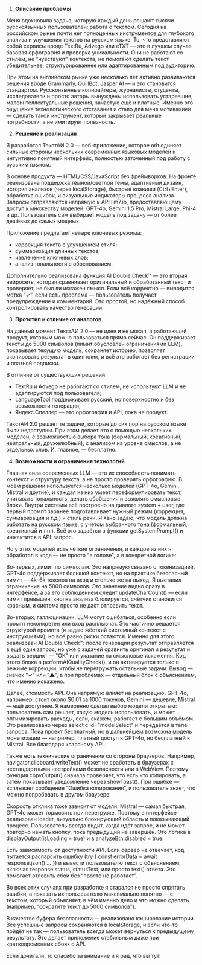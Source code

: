 1. **Описание проблемы**

Меня вдохновила задача, которую каждый день решают тысячи русскоязычных пользователей: работа с текстом. Сегодня на российском рынке почти нет полноценных инструментов для глубокого анализа и улучшения текстов на русском языке. То, что представляют собой сервисы вроде TextRu, Advego или eTXT — это в лучшем случае базовая орфография и проверка уникальности. Они не работают со стилем, не "чувствуют" контекста, не помогают сделать текст убедительнее, структурированнее или адаптированным под аудиторию.

При этом на английском рынке уже несколько лет активно развиваются решения вроде Grammarly, QuillBot, Jasper AI — и это становится стандартом. Русскоязычные копирайтеры, журналисты, студенты, исследователи и просто авторы вынуждены использовать устаревшие, малоинтеллектуальные решения, зачастую ещё и платные. Именно это ощущение технологического отставания и стало для меня мотивацией — сделать такой инструмент, который закрывает реальные потребности, а не имитирует полезность.

2. **Решение и реализация**

Я разработал ТекстАИ 2.0 — веб-приложение, которое объединяет сильные стороны нескольких современных языковых моделей и интуитивно понятный интерфейс, полностью заточенный под работу с русским языком.

В основе продукта — HTML/CSS/JavaScript без фреймворков. На фронте реализована поддержка тёмной/светлой темы, адаптивный дизайн, история анализов (через localStorage), быстрые клавиши (Ctrl+Enter), обработка ошибок, и визуальные индикаторы процесса анализа. Запросы отправляются напрямую к API llm7.io, предоставляющему доступ к множеству моделей: GPT-4o, Gemini 1.5 Pro, Mistral Large, Phi-4 и др. Пользователь сам выбирает модель под задачу — от более дешёвых до самых мощных.

Приложение предлагает четыре ключевых режима:

* коррекция текста с улучшением стиля;
* суммаризация длинных текстов;
* извлечение ключевых слов;
* анализ тональности с обоснованием.

Дополнительно реализована функция AI Double Check™ — это вторая нейросеть, которая сравнивает оригинальный и обработанный текст и проверяет, не был ли искажен смысл. Если всё корректно — выводится метка “✓”, если есть проблема — пользователь получает предупреждение и комментарий. Это простой, но надёжный способ контролировать качество генерации.

3. **Прототип и отличие от аналогов**

На данный момент ТекстАИ 2.0 — не идея и не мокап, а работающий продукт, которым можно пользоваться прямо сейчас. Он поддерживает тексты до 5000 символов (лимит обусловлен ограничениями LLM), показывает текущую модель, сохраняет историю, позволяет скопировать результат в один клик, и всё это работает без регистрации и платной подписки.

В отличие от существующих решений:

* TextRu и Advego не работают со стилем, не используют LLM и не адаптируются под пользователя;
* LanguageTool поддерживает русский, но поверхностно и без возможности генерации;
* Яндекс.Спеллер — это орфография и API, пока не продукт.

ТекстАИ 2.0 решает те задачи, которые до сих пор на русском языке были недоступны. При этом делает это с помощью нескольких моделей, с возможностью выбора тона (формальный, креативный, нейтральный, дружелюбный), с анализом на уровне смыслов, а не отдельных слов. И, главное, — бесплатно.

4. **Возможности и ограничения технологий**

Главная сила современных LLM — это их способность понимать контекст и структуру текста, а не просто проверять орфографию. В моём решении используется несколько моделей (GPT-4o, Gemini, Mistral и другие), и каждая из них умеет переформулировать текст, учитывать тональность, делать обобщения и выявлять смысловые блоки. Внутри системы всё построено на диалоге system + user, где первый промпт заранее подготавливает нужный режим (коррекция, суммаризация и т.д.) и стиль речи. Я явно задаю, что модель должна работать на русском языке, с учётом выбранного тона (формальный, креативный и т.п.). Всё это задаётся в функции getSystemPrompt() и инжектится в API-запрос.

Но у этих моделей есть чёткие ограничения, и каждое из них я обработал в коде — не просто "в голове", а в конкретной логике:

Во-первых, лимит по символам. Это напрямую связано с токенизацией. GPT-4o поддерживает большой контекст, но на практике безопасный лимит — 4k–6k токенов на вход и столько же на выход. Я выставил ограничение на 5000 символов. Это значение видно сразу в интерфейсе, а за его соблюдением следит updateCharCount() — если лимит превышен, кнопка анализа блокируется, счётчик становится красным, и система просто не даст отправить текст.

Во-вторых, галлюцинации. LLM могут ошибаться, особенно если промпт неконкретен или вход расплывчат. Это частично решается структурой промпта (я задаю жёсткий системный контекст с инструкциями), но всё равно риски остаются. Именно для этого реализован AI Double Check™: после генерации результат отправляется в ещё один запрос, но уже с задачей сравнить оригинал и результат и выдать вердикт — "ОК" или указание на смысловые искажения. Код этого блока в performAIQualityCheck(), и он активируется только в режиме коррекции, чтобы не перегружать остальные задачи. Вывод — значок “✓” или “⚠️”, а при проблемах — отдельный блок с объяснением, что именно искажено.

Далее, стоимость API. Она напрямую влияет на реализацию. GPT-4o, например, стоит около \$0.01 за 1000 токенов, Gemini — дешевле, Mistral — ещё доступнее. Я намеренно сделал выбор модели открытым: пользователь сам решает, какую модель использовать, и может оптимизировать расходы, если, скажем, работает с большим объёмом. Это реализовано через select с id="modelSelect" и передаётся в теле запроса. Пока проект бесплатный, но в дальнейшем возможна модель монетизации — например, платный доступ к GPT-4o, но бесплатный к Mistral. Все благодаря классному API.

Также есть технические ограничения со стороны браузеров. Например, navigator.clipboard.writeText() может не сработать в браузерах с нестандартными настройками безопасности или в WebView. Поэтому функция copyOutput() сначала проверяет, что есть что копировать, а затем показывает уведомление через showToast(). При ошибке — всплывает сообщение “Ошибка копирования”, и пользователь знает, что можно попробовать в другом браузере.

Скорость отклика тоже зависит от модели. Mistral — самая быстрая, GPT-4o может тормозить при перегрузке. Поэтому в интерфейсе реализован loader, визуально блокирующий область и показывающий процесс. Пользователь всегда видит, когда идёт запрос, и не может повторно нажать кнопку, пока предыдущий не завершён. Это логика в displayOutput(isLoading = true) и в analyzeBtn.disabled = true.

Есть зависимость от доступности API. Если сервер не отвечает, код пытается распарсить ошибку (try { const errorData = await response.json() ... }) и вывести пользователю текст с объяснением, включая response.status, statusText, или просто text() ответа. Это помогает отловить сбои без “просто не работает”.

Во всех этих случаях при разработке я старался не просто спрятать ошибки, а показать их пользователю максимально понятно — с текстом, который объясняет, в чём именно дело и что можно сделать (например, “сократите текст до 5000 символов”).

В качестве буфера безопасности — реализовано кэширование истории. Все успешные запросы сохраняются в localStorage, и если что-то пойдёт не так — пользователь всегда может вернуться к предыдущему результату. Это делает приложение стабильным даже при кратковременных сбоях с API.

Если дочитали, то спасибо за внимание и я рад, что вы тут!
